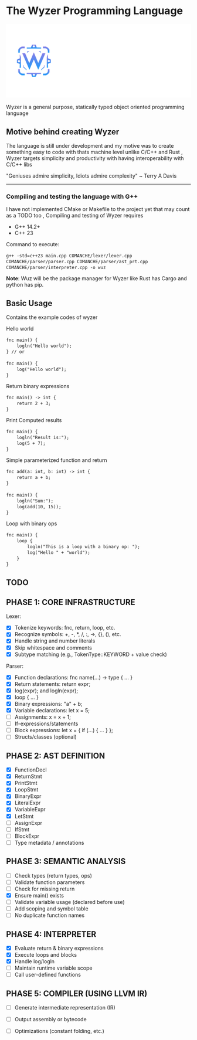 # The Wyzer Programming Language
![WYZERLANG](https://github.com/Wyzer-Lang/.github/blob/main/Group%20187.svg)

Wyzer is a general purpose, statically typed object oriented programming language

## Motive behind creating Wyzer
The language is still under development and my motive was to create something easy to code with thats machine level unlike C/C++ and Rust , Wyzer targets simplicity and productivity with having interoperability with C/C++ libs

"Geniuses admire simplicity, Idiots admire complexity" ~ Terry A Davis
 
---

### Compiling and testing the language with G++
I have not implemented CMake or Makefile to the project yet that may count as a TODO too , Compiling and testing of Wyzer requires

- G++ 14.2+
- C++ 23

Command to execute:
```
g++ -std=c++23 main.cpp COMANCHE/lexer/lexer.cpp COMANCHE/parser/parser.cpp COMANCHE/parser/ast_prt.cpp COMANCHE/parser/interpreter.cpp -o wuz
```
**Note**: Wuz will be the package manager for Wyzer like Rust has Cargo and python has pip.

## Basic Usage
Contains the example codes of wyzer

Hello world
```wyzer
fnc main() {
    logln("Hello world");
} // or

fnc main() {
    log("Hello world");
}
```
Return binary expressions
```
fnc main() -> int {
    return 2 + 3;
}
```
Print Computed results
```
fnc main() {
    logln("Result is:");
    log(5 + 7);
}
```
Simple parameterized function and return
```
fnc add(a: int, b: int) -> int {
    return a + b;
}

fnc main() {
    logln("Sum:");
    log(add(10, 15));
}
```
Loop with binary ops
```
fnc main() {
    loop {
        logln("This is a loop with a binary op: ");
        log("Hello " + "world");
    }
}
```

## TODO

PHASE 1: CORE INFRASTRUCTURE
----------------------------

Lexer:
- [x] Tokenize keywords: fnc, return, loop, etc.
- [x] Recognize symbols: +, -, *, /, :, ->, {}, (), etc.
- [x] Handle string and number literals
- [x] Skip whitespace and comments
- [x] Subtype matching (e.g., TokenType::KEYWORD + value check)

Parser:
- [x] Function declarations: fnc name(...) -> type { ... }
- [x] Return statements: return expr;
- [x] log(expr); and logln(expr);
- [x] loop { ... }
- [x] Binary expressions: "a" + b;
- [x] Variable declarations: let x = 5;
- [ ] Assignments: x = x + 1;
- [ ] If-expressions/statements
- [ ] Block expressions: let x = { if (...) { ... } };
- [ ] Structs/classes (optional)

PHASE 2: AST DEFINITION
-----------------------

- [x] FunctionDecl
- [x] ReturnStmt
- [x] PrintStmt
- [x] LoopStmt
- [x] BinaryExpr
- [x] LiteralExpr
- [x] VariableExpr
- [x] LetStmt
- [ ] AssignExpr
- [ ] IfStmt
- [ ] BlockExpr
- [ ] Type metadata / annotations

PHASE 3: SEMANTIC ANALYSIS
--------------------------

- [ ] Check types (return types, ops)
- [ ] Validate function parameters
- [ ] Check for missing return
- [x] Ensure main() exists
- [ ] Validate variable usage (declared before use)
- [ ] Add scoping and symbol table
- [ ] No duplicate function names

PHASE 4: INTERPRETER
-------------------------------

- [x] Evaluate return & binary expressions
- [x] Execute loops and blocks
- [x] Handle log/logln
- [ ] Maintain runtime variable scope
- [ ] Call user-defined functions

PHASE 5: COMPILER (USING LLVM IR)
----------------------------

- [ ] Generate intermediate representation (IR)
- [ ] Output assembly or bytecode
- [ ] Optimizations (constant folding, etc.)

